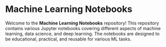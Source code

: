 # Machine Learning Notebooks

Welcome to the **Machine Learning Notebooks** repository! This repository contains various Jupyter notebooks covering different aspects of machine learning, data science, and deep learning. The notebooks are designed to be educational, practical, and reusable for various ML tasks.
